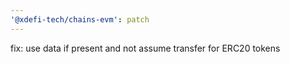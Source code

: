 ```yaml
---
'@xdefi-tech/chains-evm': patch
---
```


fix: use data if present and not assume transfer for ERC20 tokens
